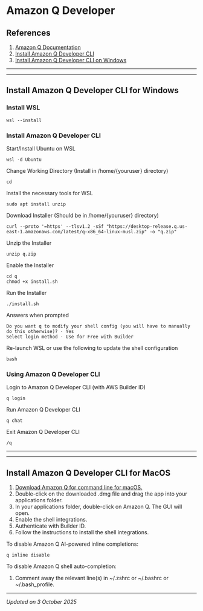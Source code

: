 # Amazon Q Developer

## References

1. [Amazon Q Documentation](https://docs.aws.amazon.com/amazonq/)
1. [Install Amazon Q Developer CLI](https://docs.aws.amazon.com/amazonq/latest/qdeveloper-ug/command-line-installing.html)
1. [Install Amazon Q Developer CLI on Windows](https://dev.to/aws/the-essential-guide-to-installing-amazon-q-developer-cli-on-windows-lmh)

***
***

## Install Amazon Q Developer CLI for Windows

### Install WSL

```
wsl --install
```

### Install Amazon Q Developer CLI

Start/Install Ubuntu on WSL
```
wsl -d Ubuntu
```

Change Working Directory (Install in /home/{youruser} directory)
```
cd
```

Install the necessary tools for WSL
```
sudo apt install unzip
```

Download Installer (Should be in /home/{youruser} directory)
```
curl --proto '=https' --tlsv1.2 -sSf "https://desktop-release.q.us-east-1.amazonaws.com/latest/q-x86_64-linux-musl.zip" -o "q.zip"
```

Unzip the Installer
```
unzip q.zip
```

Enable the Installer
```
cd q
chmod +x install.sh
```

Run the Installer
```
./install.sh
```

Answers when prompted
```
Do you want q to modify your shell config (you will have to manually do this otherwise)? · Yes
Select login method · Use for Free with Builder 
```

Re-launch WSL or use the following to update the shell configuration
```
bash
```

### Using Amazon Q Developer CLI

Login to Amazon Q Developer CLI (with AWS Builder ID)
```
q login
```

Run Amazon Q Developer CLI
```
q chat
```

Exit Amazon Q Developer CLI
```
/q
```

***
***

## Install Amazon Q Developer CLI for MacOS

1. [Download Amazon Q for command line for macOS.](https://desktop-release.q.us-east-1.amazonaws.com/latest/Amazon%20Q.dmg)
1. Double-click on the downloaded .dmg file and drag the app into your applications folder.
1. In your applications folder, double-click on Amazon Q. The GUI will open.
1. Enable the shell integrations.
1. Authenticate with Builder ID.
1. Follow the instructions to install the shell integrations.

To disable Amazon Q AI-powered inline completions:
```
q inline disable
```

To disable Amazon Q shell auto-completion:

1. Comment away the relevant line(s) in ~/.zshrc or ~/.bashrc or ~/.bash_profile.

***
*Updated on 3 October 2025*
